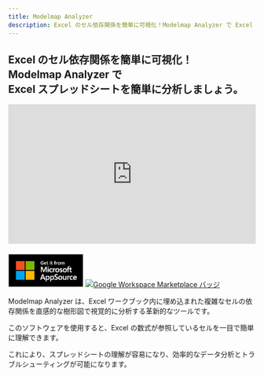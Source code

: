 ```yaml
---
title: Modelmap Analyzer
description: Excel のセル依存関係を簡単に可視化！Modelmap Analyzer で Excel スプレッドシートを簡単に分析しましょう。
---
```


<h2 class="text-center">
  Excel のセル依存関係を簡単に可視化！<br>
  Modelmap Analyzer で<br>
  Excel スプレッドシートを簡単に分析しましょう。
</h2>

<div style="padding:56.25% 0 0 0;position:relative;margin-bottom:20px"><iframe src="https://player.vimeo.com/video/916960715?h=4ef4aa50fa&amp;badge=0&amp;muted=1&amp;background=1&amp;autopause=0&amp;player_id=0&amp;app_id=58479&amp;autoplay=1&amp;loop=1&amp;title=0&amp;playsinline=1&amp;keyboard=0&amp;controls=0" frameborder="0" allow="autoplay; fullscreen; picture-in-picture" style="position:absolute;top:0;left:0;width:100%;height:100%;" title="Modelmap Analyzer Demo"></iframe></div><script src="https://player.vimeo.com/api/player.js"></script>

<a href="https://appsource.microsoft.com/product/office/WA200006896?tab=Overview" target="_blank"><img src="assets/img/MS_AppSource.png" alt="Microsoft AppSourceから入手" height="68"></a>
<a href="https://workspace.google.com/marketplace/app/modelmap_analyzer/239836082546" target="_blank" aria-label="Google Workspace Marketplace から入手">
  <img alt="Google Workspace Marketplace バッジ" alt-text="Google Workspace Marketplace から入手" src="https://workspace.google.com/static/img/marketplace/en/gwmBadge.svg?" style="height: 68px">
</a>

Modelmap Analyzer は、Excel ワークブック内に埋め込まれた複雑なセルの依存関係を直感的な樹形図で視覚的に分析する革新的なツールです。

このソフトウェアを使用すると、Excel の数式が参照しているセルを一目で簡単に理解できます。

これにより、スプレッドシートの理解が容易になり、効率的なデータ分析とトラブルシューティングが可能になります。